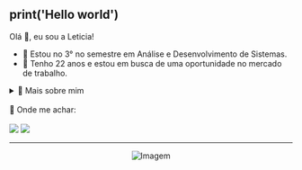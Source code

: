 print('Hello world')
---

Olá 👋, eu sou a Leticia! 
- 📖 Estou no 3° no semestre em Análise e Desenvolvimento de Sistemas.
- 🔎 Tenho 22 anos e estou em busca de uma oportunidade no mercado de trabalho.


<details>
  <summary>🙋 Mais sobre mim</summary>
  
   - ⏱️ No meu tempo livre assisto séries, filmes, animes e doramas. Gosto de desenhar e comecei a me aventurar no bordado. Acredito que esses interreses, me ajudam na criatividade, melhora na concentração e foco.
     
  - 💓 Adoro seguir tutoriais no YouTube de códigos variados para conhecer linguagens diversas e me arriscar resolvendo problemas que possam surgir no caminho. 
     
  - 🌟 Meu sonho é trabalhar com programação, criar códigos que ajudem outras pessoas e um dia poder ensinar um pouco sobre esse mundo mágico que é a tecnologia. 
</details>

<br/>

<div> 
  👀 Onde me achar:
  <br/>
  <br/>
  <a href = "mailto:leticiagito3@gmail.com"><img src="https://img.shields.io/badge/-Gmail-%23333?style=for-the-badge&logo=gmail&logoColor=white" target="_blank"></a>
  <a href="https://www.linkedin.com/in/leticia-ito-3046591a2/" target="_blank"><img src="https://img.shields.io/badge/-LinkedIn-%230077B5?style=for-the-badge&logo=linkedin&logoColor=white" target="_blank"></a> 
  
</div>

---
<p align="center">
  <img align="center" src="https://i.pinimg.com/originals/87/df/6d/87df6d60f4cc3c07968ae2127bddcc30.gif" alt="Imagem">
</p>
